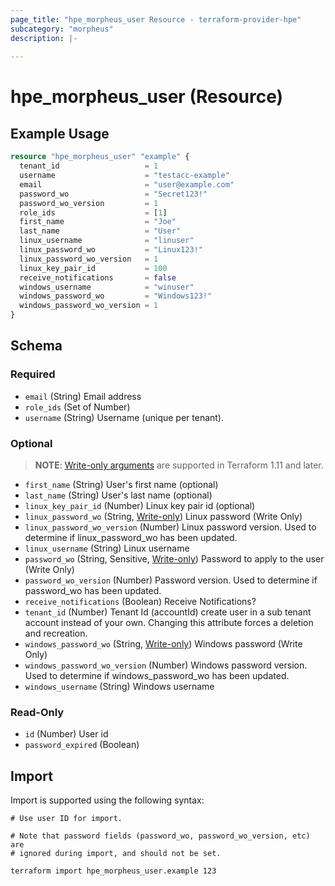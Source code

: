 ```yaml
---
page_title: "hpe_morpheus_user Resource - terraform-provider-hpe"
subcategory: "morpheus"
description: |-
  
---
```

# hpe_morpheus_user (Resource)



## Example Usage

```terraform
resource "hpe_morpheus_user" "example" {
  tenant_id                   = 1
  username                    = "testacc-example"
  email                       = "user@example.com"
  password_wo                 = "Secret123!"
  password_wo_version         = 1
  role_ids                    = [1]
  first_name                  = "Joe"
  last_name                   = "User"
  linux_username              = "linuser"
  linux_password_wo           = "Linux123!"
  linux_password_wo_version   = 1
  linux_key_pair_id           = 100
  receive_notifications       = false
  windows_username            = "winuser"
  windows_password_wo         = "Windows123!"
  windows_password_wo_version = 1
}
```

<!-- schema generated by tfplugindocs -->
## Schema

### Required

- `email` (String) Email address
- `role_ids` (Set of Number)
- `username` (String) Username (unique per tenant).

### Optional

> **NOTE**: [Write-only arguments](https://developer.hashicorp.com/terraform/language/resources/ephemeral#write-only-arguments) are supported in Terraform 1.11 and later.

- `first_name` (String) User's first name (optional)
- `last_name` (String) User's last name (optional)
- `linux_key_pair_id` (Number) Linux key pair id (optional)
- `linux_password_wo` (String, [Write-only](https://developer.hashicorp.com/terraform/language/resources/ephemeral#write-only-arguments)) Linux password (Write Only)
- `linux_password_wo_version` (Number) Linux password version. Used to determine if linux_password_wo has been updated.
- `linux_username` (String) Linux username
- `password_wo` (String, Sensitive, [Write-only](https://developer.hashicorp.com/terraform/language/resources/ephemeral#write-only-arguments)) Password to apply to the user (Write Only)
- `password_wo_version` (Number) Password version. Used to determine if password_wo has been updated.
- `receive_notifications` (Boolean) Receive Notifications?
- `tenant_id` (Number) Tenant Id (accountId) create user in a sub tenant account instead of your own. Changing this attribute forces a deletion and recreation.
- `windows_password_wo` (String, [Write-only](https://developer.hashicorp.com/terraform/language/resources/ephemeral#write-only-arguments)) Windows password (Write Only)
- `windows_password_wo_version` (Number) Windows password version. Used to determine if windows_password_wo has been updated.
- `windows_username` (String) Windows username

### Read-Only

- `id` (Number) User id
- `password_expired` (Boolean)

## Import

Import is supported using the following syntax:

```shell
# Use user ID for import.

# Note that password fields (password_wo, password_wo_version, etc) are
# ignored during import, and should not be set.

terraform import hpe_morpheus_user.example 123
```
